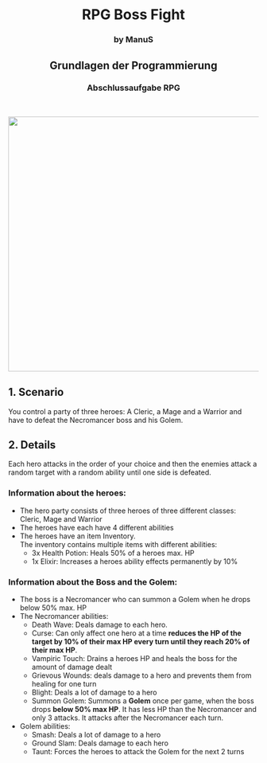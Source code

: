 <h1 align="center">RPG Boss Fight</h1>
<h3 align="center">by ManuS</h3>
<h2 align="center">Grundlagen der Programmierung</h2>
<h3 align="center">Abschlussaufgabe RPG</h3>
<br>
<p align="center">
  <img src="img/img1.png" width="512" alt="">
</p>

## 1. Scenario

You control a party of three heroes: A Cleric, a Mage and a Warrior and have to defeat the Necromancer boss and his
Golem.

## 2. Details

Each hero attacks in the order of your choice and then the enemies attack a random target with a random ability until
one side is defeated.

### Information about the heroes:

* The hero party consists of three heroes of three different classes: Cleric, Mage and Warrior
* The heroes have each have 4 different abilities
* The heroes have an item Inventory. \
  The inventory contains multiple items with different abilities:
    * 3x Health Potion: Heals 50% of a heroes max. HP
    * 1x Elixir: Increases a heroes ability effects permanently by 10%

### Information about the Boss and the Golem:

* The boss is a Necromancer who can summon a Golem when he drops below 50% max. HP
* The Necromancer abilities:
    * Death Wave: Deals damage to each hero.
    * Curse: Can only affect one hero at a time **reduces the HP of the target by 10% of their max HP every turn until
      they reach 20% of their max HP**.
    * Vampiric Touch: Drains a heroes HP and heals the boss for the amount of damage dealt
    * Grievous Wounds: deals damage to a hero and prevents them from healing for one turn
    * Blight: Deals a lot of damage to a hero
    * Summon Golem: Summons a **Golem** once per game, when the boss drops **below 50% max HP**. It has less HP than the
      Necromancer and only 3 attacks. It attacks after the Necromancer each turn.
* Golem abilities:
    * Smash: Deals a lot of damage to a hero
    * Ground Slam: Deals damage to each hero
    * Taunt: Forces the heroes to attack the Golem for the next 2 turns
